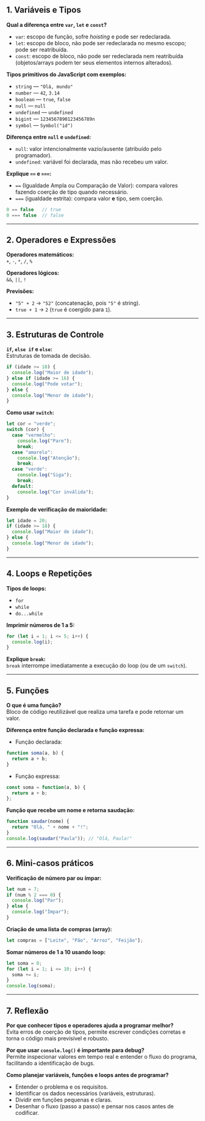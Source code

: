 ## 1. Variáveis e Tipos

**Qual a diferença entre `var`, `let` e `const`?**  
- `var`: escopo de função, sofre *hoisting* e pode ser redeclarada.  
- `let`: escopo de bloco, não pode ser redeclarada no mesmo escopo; pode ser reatribuída.  
- `const`: escopo de bloco, não pode ser redeclarada nem reatribuída (objetos/arrays podem ter seus elementos internos alterados).  

**Tipos primitivos do JavaScript com exemplos:**  
- `string` — `"Olá, mundo"`  
- `number` — `42`, `3.14`  
- `boolean` — `true`, `false`  
- `null` — `null`  
- `undefined` — `undefined`  
- `bigint` — `1234567890123456789n`  
- `symbol` — `Symbol("id")`  

**Diferença entre `null` e `undefined`:**  
- `null`: valor intencionalmente vazio/ausente (atribuído pelo programador).  
- `undefined`: variável foi declarada, mas não recebeu um valor.  

**Explique `==` e `===`:**  
- `==` (Igualdade Ampla ou Comparação de Valor): compara valores fazendo coerção de tipo quando necessário.  
- `===` (igualdade estrita): compara valor **e** tipo, sem coerção.  
```js
0 == false   // true
0 === false  // false
```

----------------------------------------

## 2. Operadores e Expressões

**Operadores matemáticos:**  
`+`, `-`, `*`, `/`, `%`

**Operadores lógicos:**  
`&&`, `||`, `!`  

**Previsões:**  
- `"5" + 2` → `"52"` (concatenação, pois `"5"` é string).  
- `true + 1` → `2` (`true` é coergido para `1`).  

-----------------------------------------

## 3. Estruturas de Controle

**`if`, `else if` e `else`:**  
Estruturas de tomada de decisão.  
```js
if (idade >= 18) {
  console.log("Maior de idade");
} else if (idade >= 16) {
  console.log("Pode votar");
} else {
  console.log("Menor de idade");
}
```

**Como usar `switch`:**
```js
let cor = "verde";
switch (cor) {
  case "vermelho":
    console.log("Pare");
    break;
  case "amarelo":
    console.log("Atenção");
    break;
  case "verde":
    console.log("Siga");
    break;
  default:
    console.log("Cor inválida");
}
```

**Exemplo de verificação de maioridade:**
```js
let idade = 20;
if (idade >= 18) {
  console.log("Maior de idade");
} else {
  console.log("Menor de idade");
}
```

----------------------------------------------------

## 4. Loops e Repetições

**Tipos de loops:**  
- `for`  
- `while`  
- `do...while`  

**Imprimir números de 1 a 5:**
```js
for (let i = 1; i <= 5; i++) {
  console.log(i);
}
```

**Explique `break`:**  
`break` interrompe imediatamente a execução do loop (ou de um `switch`).  

-------------------------------------------------

## 5. Funções

**O que é uma função?**  
Bloco de código reutilizável que realiza uma tarefa e pode retornar um valor.  

**Diferença entre função declarada e função expressa:**  
- Função declarada:
```js
function soma(a, b) {
  return a + b;
}
```

- Função expressa:
```js
const soma = function(a, b) {
  return a + b;
};
```

**Função que recebe um nome e retorna saudação:**
```js
function saudar(nome) {
  return "Olá, " + nome + "!";
}
console.log(saudar("Paula")); // "Olá, Paula!"
```

------------------------------------------------------

## 6. Mini-casos práticos

**Verificação de número par ou ímpar:**
```js
let num = 7;
if (num % 2 === 0) {
  console.log("Par");
} else {
  console.log("Ímpar");
}
```

**Criação de uma lista de compras (array):**
```js
let compras = ["Leite", "Pão", "Arroz", "Feijão"];
```

**Somar números de 1 a 10 usando loop:**
```js
let soma = 0;
for (let i = 1; i <= 10; i++) {
  soma += i;
}
console.log(soma); 
```

----------------------------------------------------

## 7. Reflexão

**Por que conhecer tipos e operadores ajuda a programar melhor?**  
Evita erros de coerção de tipos, permite escrever condições corretas e torna o código mais previsível e robusto.  

**Por que usar `console.log()` é importante para debug?**  
Permite inspecionar valores em tempo real e entender o fluxo do programa, facilitando a identificação de bugs.  

**Como planejar variáveis, funções e loops antes de programar?**  
- Entender o problema e os requisitos.  
- Identificar os dados necessários (variáveis, estruturas).  
- Dividir em funções pequenas e claras.  
- Desenhar o fluxo (passo a passo) e pensar nos casos antes de codificar.  
